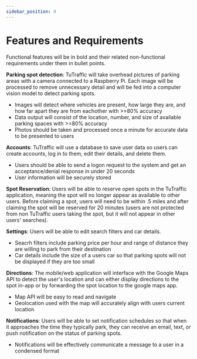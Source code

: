 ```yaml
---
sidebar_position: 4
---
```


# Features and Requirements
Functional features will be in bold and their related non-functional requirements under them in bullet points.

**Parking spot detection**: TuTraffic will take overhead pictures of parking areas with a camera connected to a Raspberry Pi. Each image will be processed to remove unnecessary detail and will be fed into a computer vision model to detect parking spots.
* Images will detect where vehicles are present, how large they are, and how far apart they are from eachother with >=80% accuracy
* Data output will consist of the location, number, and size of available parking spaces with >=80% accuracy
* Photos should be taken and processed once a minute for accurate data to be presented to users

**Accounts**: TuTraffic will use a database to save user data so users can create accounts, log in to them, edit their details, and delete them.
* Users should be able to send a logon request to the system and get an acceptance/denial response in under 20 seconds
* User information will be securely stored

**Spot Reservation**: Users will be able to reserve open spots in the TuTraffic application, meaning the spot will no longer appear as available to other users. Before claiming a spot, users will need to be within .5 miles and after claiming the spot will be reserved for 20 minutes (users are not protected from non TuTraffic users taking the spot, but it will not appear in other users' searches).

**Settings**: Users will be able to edit search filters and car details.
* Seacrh filters include parking price per hour and range of distance they are willing to park from their destination
* Car details include the size of a users car so that parking spots will not be displayed if they are too small

**Directions**: The mobile/web application will interface with the Google Maps API to detect the user's location and can either display directions to the spot in-app or by forwarding the spot location to the google maps app.
* Map API will be easy to read and navigate
* Geolocation used with the map will accurately align with users current location

**Notifications**: Users will be able to set notification schedules so that when it approaches the time they typically park, they can receive an email, text, or push notification on the status of parking spots.
* Notifications will be effectively communicate a message to a user in a condensed format